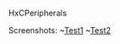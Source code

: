 HxCPeripherals

Screenshots:
~[Test1](https://puu.sh/uTSPa/f7c2206976.gif)
~[Test2](https://puu.sh/uTTKs/ea0036b648.gif)

